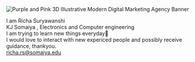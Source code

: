 ![Purple and Pink 3D Illustrative Modern Digital Marketing Agency Banner](https://github.com/user-attachments/assets/050cbfc0-782f-4501-9d49-d0b5452f27a3)


I am Richa Suryawanshi <br>
KJ Somaiya , Electronics and Computer engineering <br>
I am trying to learn new things everyday🌱 <br>
I would love to interact with new expericed people and possibly receive guidance, thankyou. <br>
richa.rs@somaiya.edu 
